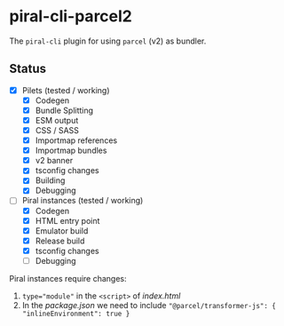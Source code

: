 # piral-cli-parcel2

The `piral-cli` plugin for using `parcel` (v2) as bundler.

## Status

- [x] Pilets (tested / working)
    - [x] Codegen
    - [x] Bundle Splitting
    - [x] ESM output
    - [x] CSS / SASS
    - [x] Importmap references
    - [x] Importmap bundles
    - [x] v2 banner
    - [x] tsconfig changes
    - [x] Building
    - [x] Debugging
- [ ] Piral instances (tested / working)
    - [x] Codegen
    - [x] HTML entry point
    - [x] Emulator build
    - [x] Release build
    - [x] tsconfig changes
    - [ ] Debugging

Piral instances require changes:

1. `type="module"` in the `<script>` of *index.html*
2. In the *package.json* we need to include `"@parcel/transformer-js": { "inlineEnvironment": true }`
